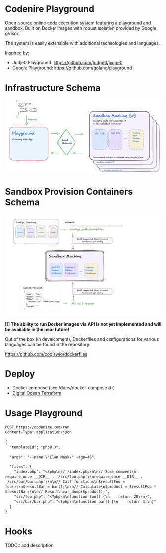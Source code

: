 # Сodenire Playground

Open-source online code execution system featuring 
a playground and sandbox. 
Built on Docker images with robust isolation provided by Google gVisor. 

The system is easily extensible with additional technologies and languages.

Inspired by:
- Judje0 Playground: https://github.com/judge0/judge0
- Google Playground: https://github.com/golang/playground


# Infrastructure Schema

![Image alt](docs/docs/general_infra_schema.png)


# Sandbox Provision Containers Schema

![Image alt](docs/docs/add_containers_schema.png)

**[!] The ability to run Docker images via API is not yet implemented and will be available in the near future!**

Out of the box (in development), 
Dockerfiles and configurations for various languages can be found in the repository: 

https://github.com/codiewio/dockerfiles

# Deploy

- Docker compose (see /docs/docker-compose dir)
- [Digital Ocean Terraform](docs/digitalocean/README.md)

# Usage Playground

```
POST https://codenire.com/run
Content-Type: application/json

{
  "templateId": "php8.3",

  "args": "--name \"Elon Mask\" -age=45",

  "files": {
    "index.php": "<?php\n// /index.php\n\n// Some comment\n require_once __DIR__ . '/src/foo.php';\nrequire_once __DIR__ . '/src/bar/bar.php';\n\n// Call functions\n$resultFoo = foo();\n$resultBar = bar();\n\n// Calculate\n$product = $resultFoo * $resultBar;\n\n// Result\nvar_dump($product);",
    "src/foo.php": "<?php\n\nfunction foo() {\n    return 20;\n}",
    "src/bar/bar.php": "<?php\n\nfunction bar() {\n    return 3;\n}"
  }
}
```

# Hooks

TODO:: add description
